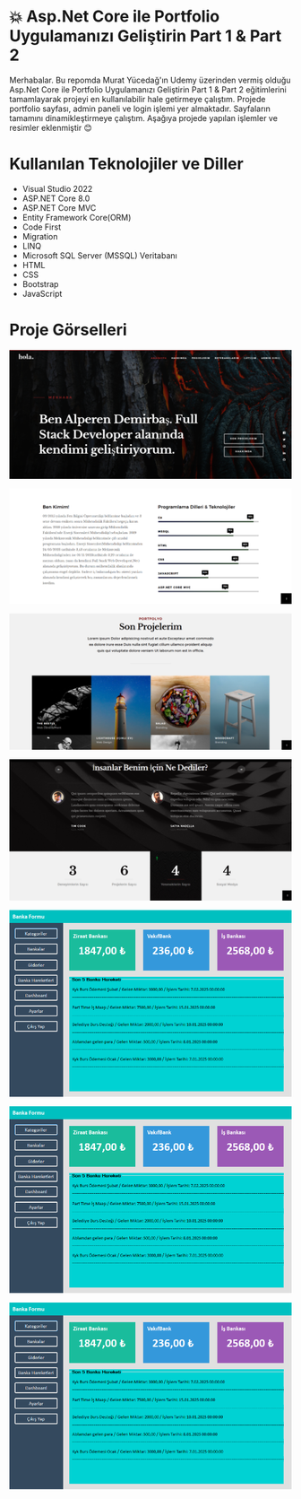 # :boom: Asp.Net Core ile Portfolio Uygulamanızı Geliştirin Part 1 & Part 2

Merhabalar. Bu repomda Murat Yücedağ'ın Udemy üzerinden vermiş olduğu Asp.Net Core ile Portfolio Uygulamanızı Geliştirin Part 1 & Part 2 eğitimlerini tamamlayarak projeyi en kullanılabilir hale getirmeye çalıştım. Projede portfolio sayfası, admin paneli ve login işlemi yer almaktadır. Sayfaların tamamını dinamikleştirmeye çalıştım. Aşağıya projede yapılan işlemler ve resimler eklenmiştir :blush: 


# Kullanılan Teknolojiler ve Diller
* Visual Studio 2022
* ASP.NET Core 8.0
* ASP.NET Core MVC
* Entity Framework Core(ORM)
* Code First
* Migration
* LINQ
* Microsoft SQL Server (MSSQL) Veritabanı
* HTML
* CSS
* Bootstrap
* JavaScript

# Proje Görselleri

![portfolio giris](https://github.com/DemirbasAlperen/UdemyMyPortfolio/blob/master/portfolio%20giris.png)

![portfolio hakkımda](https://github.com/DemirbasAlperen/UdemyMyPortfolio/blob/master/portfolio%20hakk%C4%B1mda.png)

![portfolio proje](https://github.com/DemirbasAlperen/UdemyMyPortfolio/blob/master/portfolio%20proje.png)

![portfolio görüsler](https://github.com/DemirbasAlperen/UdemyMyPortfolio/blob/master/portfolio%20g%C3%B6r%C3%BCsler.png)

![FrmBanks](https://github.com/DemirbasAlperen/CSharpEgitimKampiFinancialCrm/blob/master/FrmBanks.png)

![FrmBanks](https://github.com/DemirbasAlperen/CSharpEgitimKampiFinancialCrm/blob/master/FrmBanks.png)

![FrmBanks](https://github.com/DemirbasAlperen/CSharpEgitimKampiFinancialCrm/blob/master/FrmBanks.png)



